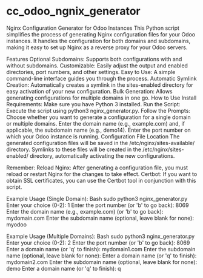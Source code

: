 # cc_odoo_ngnix_generator
Nginx Configuration Generator for Odoo Instances
This Python script simplifies the process of generating Nginx configuration files for your Odoo instances. It handles the configuration for both domains and subdomains, making it easy to set up Nginx as a reverse proxy for your Odoo servers.

Features
Optional Subdomains: Supports both configurations with and without subdomains.
Customizable: Easily adjust the output and enabled directories, port numbers, and other settings.
Easy to Use: A simple command-line interface guides you through the process.
Automatic Symlink Creation: Automatically creates a symlink in the sites-enabled directory for easy activation of your new configuration.
Bulk Generation: Allows generating configurations for multiple domains in one go.
How to Use
Install Requirements: Make sure you have Python 3 installed.
Run the Script: Execute the script using python3 nginx_generator.py.
Follow the Prompts:
Choose whether you want to generate a configuration for a single domain or multiple domains.
Enter the domain name (e.g., example.com) and, if applicable, the subdomain name (e.g., demo14).
Enter the port number on which your Odoo instance is running.
Configuration File Location
The generated configuration files will be saved in the /etc/nginx/sites-available/ directory.  Symlinks to these files will be created in the /etc/nginx/sites-enabled/ directory, automatically activating the new configurations.

Remember:
Reload Nginx: After generating a configuration file, you must reload or restart Nginx for the changes to take effect.
Certbot: If you want to obtain SSL certificates, you can use the Certbot tool in conjunction with this script.

Example Usage (Single Domain):
Bash
sudo python3 nginx_generator.py
Enter your choice (0-2): 1
Enter the port number (or 'b' to go back): 8069
Enter the domain name (e.g., example.com) (or 'b' to go back): mydomain.com
Enter the subdomain name (optional, leave blank for none): myodoo

Example Usage (Multiple Domains):
Bash
sudo python3 nginx_generator.py
Enter your choice (0-2): 2
Enter the port number (or 'b' to go back): 8069
Enter a domain name (or 'q' to finish): mydomain1.com
Enter the subdomain name (optional, leave blank for none): 
Enter a domain name (or 'q' to finish): mydomain2.com
Enter the subdomain name (optional, leave blank for none): demo
Enter a domain name (or 'q' to finish): q
